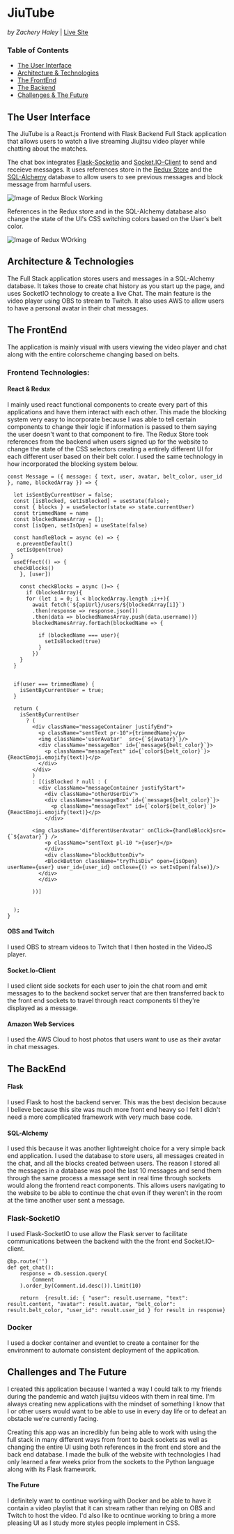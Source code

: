# JiuTube
*by Zachery Haley* | [Live Site](https://thejiutube.herokuapp.com/)

### Table of Contents
- [The User Interface](https://github.com/Zackitty/JiuTube#the-user-interface)
- [Architecture & Technologies](https://github.com/Zackitty/JiuTube#architecture-&-technologies)
- [The FrontEnd](https://github.com/Zackitty/JiuTube#the-frontend)
- [The Backend](https://github.com/Zackitty/JiuTube#the-backend)
- [Challenges & The Future](https://github.com/Zackitty/JiuTube/challenges-and-the-future)

## The User Interface
The JiuTube is a React.js Frontend with Flask Backend Full Stack application that allows users to watch a live streaming Jiujitsu video player while chatting about the matches.
  
The chat box integrates [Flask-Socketio](https://flask-socketio.readthedocs.io/en/latest/) and [Socket.IO-Client](https://socket.io/docs/v3/client-api/index.html) to send and receieve messages. It uses references store in the [Redux Store](https://redux.js.org/api/store) and the [SQL-Alchemy](https://www.sqlalchemy.org/) database to allow users to see previous messages and block message from harmful users.

![Image of Redux Block Working](https://media4.giphy.com/media/EDaalK5jmRLDUenEH6/giphy.gif)
  
References in the Redux store and in the SQL-Alchemy database also change the state of the UI's CSS switching colors based on the User's belt color.

![Image of Redux WOrking](https://media4.giphy.com/media/XcJpE33iLgxU0qZRGF/giphy.gif)

## Architecture & Technologies

The Full Stack application stores users and messages in a SQL-Alchemy database. It takes those to create chat history as you start up the page, and uses SocketIO technology to create a live Chat. The main feature is the video player using OBS to stream to Twitch. It also uses AWS to allow users to have a personal avatar in their chat messages.

<Graph>
  
## The FrontEnd

The application is mainly visual with users viewing the video player and chat along with the entire colorscheme changing based on belts.  
 
### Frontend Technologies:

#### React & Redux
I mainly used react functional components to create every part of this applications and have them interact with each other. This made the blocking system very easy to incorporate because I was able to tell certain components to change their logic if information is passed to them saying the user doesn't want to that component to fire. The Redux Store took references from the backend when users signed up for the website to change the state of the CSS selectors creating a entirely different UI for each different user based on their belt color. I used the same technology in how incorporated the blocking system below.
```
const Message = ({ message: { text, user, avatar, belt_color, user_id }, name, blockedArray }) => {
  
  let isSentByCurrentUser = false;
  const [isBlocked, setIsBlocked] = useState(false);
  const { blocks } = useSelector(state => state.currentUser)
  const trimmedName = name
  const blockedNamesArray = [];
  const [isOpen, setIsOpen] = useState(false)
  
  const handleBlock = async (e) => {
   e.preventDefault()
   setIsOpen(true)
 } 
  useEffect(() => {
  checkBlocks()
    }, [user])
    
    const checkBlocks = async ()=> {
      if (blockedArray){
      for (let i = 0; i < blockedArray.length ;i++){
        await fetch(`${apiUrl}/users/${blockedArray[i]}`)
        .then(response => response.json())
        .then(data => blockedNamesArray.push(data.username))}
        blockedNamesArray.forEach(blockedName => {
          
          if (blockedName === user){
            setIsBlocked(true)
          }
        })
    }
  }

 
  if(user === trimmedName) {
    isSentByCurrentUser = true;
  }

  return (
    isSentByCurrentUser
      ? (
        <div className="messageContainer justifyEnd">
          <p className="sentText pr-10">{trimmedName}</p>
          <img className='userAvatar'  src={`${avatar}`}/>
          <div className='messageBox' id={`message${belt_color}`}>
            <p className="messageText" id={`color${belt_color}`}>{ReactEmoji.emojify(text)}</p>
          </div>
        </div>
        )
        : [(isBlocked ? null : (
          <div className="messageContainer justifyStart">
            <div className="otherUserDiv">
            <div className="messageBox" id={`message${belt_color}`}>
              <p className="messageText" id={`color${belt_color}`}>{ReactEmoji.emojify(text)}</p>
            </div>
            
        <img className='differentUserAvatar' onClick={handleBlock}src={`${avatar}`} />
            <p className="sentText pl-10 ">{user}</p>
            </div>
            <div className="blockButtonDiv">
            <BlockButton className="tryThisDiv" open={isOpen} userName={user} user_id={user_id} onClose={() => setIsOpen(false)}/>
          </div>
          </div>
          
        ))]
       
        
  );
}
```


#### OBS and Twitch
I used OBS to stream videos to Twitch that I then hosted in the VideoJS player.
<OBS Image> 
  
#### Socket.Io-Client
I used client side sockets for each user to join the chat room and emit messages to to the backend socket server that are then transferred back to the front end sockets to travel through react components til they're displayed as a message.
 
#### Amazon Web Services
I used the AWS Cloud to host photos that users want to use as their avatar in chat messages.

 
## The BackEnd

#### Flask
I used Flask to host the backend server. This was the best decision because I believe because this site was much more front end heavy so I felt I didn't need a more complicated framework with very much base code.

#### SQL-Alchemy 
I used this because it was another lightweight choice for a very simple back end application. I used the database to store users, all messages created in the chat, and all the blocks created between users. The reason I stored all the messages in a database was pool the last 10 messages and send them through the same process a message sent in real time through sockets would along the frontend react components. This allows users navigating to the website to be able to continue the chat even if they weren't in the room at the time another user sent a message.

### Flask-SocketIO
I used Flask-SocketIO to use allow the Flask server to facilitate communications between the backend with the the front end Socket.IO-client.


```
@bp.route('')
def get_chat():
    response = db.session.query(
        Comment
    ).order_by(Comment.id.desc()).limit(10)
    
    return  {result.id: { "user": result.username, "text": result.content, "avatar": result.avatar, "belt_color": result.belt_color, "user_id": result.user_id } for result in response}
 ```
 ### Docker
 I used a docker container and eventlet to create a container for the environment to automate consistent deployment of the application.
  
## Challenges and The Future

I created this application because I wanted a way I could talk to my friends during the pandemic and watch jiujitsu videos with them in real time. I'm always creating new applications with the mindset of something I know that I or other users would want to be able to use in every day life or to defeat an obstacle we're currently facing.

Creating this app was an incredibly fun being able to work with using the full stack in many different ways from front to back sockets as well as changing the entire UI using both references in the front end store and the back end database. I made the bulk of the website with technologies I had only learned a few weeks prior from the sockets to the Python language along with its Flask framework.

#### The Future
I definitely want to continue working with Docker and be able to have it contain a video playlist that it can stream rather than relying on OBS and Twitch to host the video. I'd also like to ocntinue working to bring a more pleasing UI as I study more styles people implement in CSS.
